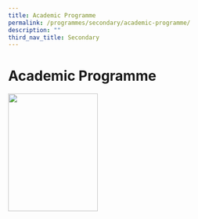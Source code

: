 ```yaml
---
title: Academic Programme
permalink: /programmes/secondary/academic-programme/
description: ""
third_nav_title: Secondary
---
```

# Academic Programme

<p><a href="link">
<img src="image" style="width:183px;height:240px;margin-right:15px;" align = "left">
</a></p>
